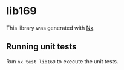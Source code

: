 # lib169

This library was generated with [Nx](https://nx.dev).

## Running unit tests

Run `nx test lib169` to execute the unit tests.
